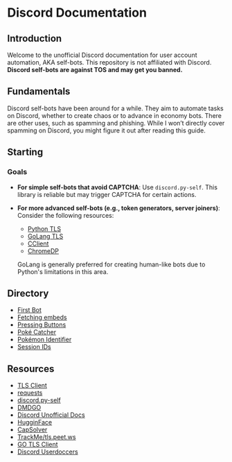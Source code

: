 # Discord Documentation

## Introduction

Welcome to the unofficial Discord documentation for user account automation, AKA self-bots. This repository is not affiliated with Discord. **Discord self-bots are against TOS and may get you banned.**

## Fundamentals

Discord self-bots have been around for a while. They aim to automate tasks on Discord, whether to create chaos or to advance in economy bots. There are other uses, such as spamming and phishing. While I won’t directly cover spamming on Discord, you might figure it out after reading this guide.

## Starting

### Goals

- **For simple self-bots that avoid CAPTCHA**: Use `discord.py-self`. This library is reliable but may trigger CAPTCHA for certain actions.
- **For more advanced self-bots (e.g., token generators, server joiners)**: Consider the following resources:
  - [Python TLS](https://github.com/FlorianREGAZ/Python-Tls-Client/)
  - [GoLang TLS](https://github.com/bogdanfinn/tls-client)
  - [CClient](https://github.com/x04/cclient)
  - [ChromeDP](https://github.com/chromedp/chromedp)

  GoLang is generally preferred for creating human-like bots due to Python's limitations in this area.

## Directory

- [First Bot](https://github.com/harmlessaccount/discord-docs/blob/main/FIRST_BOT.md)
- [Fetching embeds](https://github.com/harmlessaccount/discord-docs/blob/main/UNBELIEVA_WORK.md)
- [Pressing Buttons](https://github.com/harmlessaccount/discord-docs/blob/main/BUTTONS.md)
- [Poké Catcher](https://github.com/harmlessaccount/discord-docs/blob/main/POKE_CATCH.md)
- [Pokémon Identifier](https://github.com/harmlessaccount/discord-docs/blob/main/classifier/IMPLEMENTATION.md)
- [Session IDs](https://github.com/harmlessaccount/discord-docs/blob/main/SESSION_ID.md)

## Resources

- [TLS Client](https://github.com/FlorianREGAZ/Python-Tls-Client)
- [requests](https://github.com/psf/requests)
- [discord.py-self](https://github.com/dolfies/discord.py-self)
- [DMDGO](https://github.com/V4NSH4J/discord-mass-DM-GO)
- [Discord Unofficial Docs](https://luna.gitlab.io/discord-unofficial-docs/docs/)
- [HugginFace](https://huggingface.co/)
- [CapSolver](https://www.capsolver.com/)
- [TrackMe/tls.peet.ws](https://github.com/wwhtrbbtt/TrackMe)
- [GO TLS Client](https://github.com/bogdanfinn/tls-client)
- [Discord Userdoccers](https://docs.discord.sex/intro)
